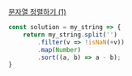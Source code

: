 [문자열 정렬하기 (1)](https://school.programmers.co.kr/learn/courses/30/lessons/120850)

```js
const solution = my_string => {
    return my_string.split('')
        .filter(v => !isNaN(+v))
        .map(Number)
        .sort((a, b) => a - b);
}
```